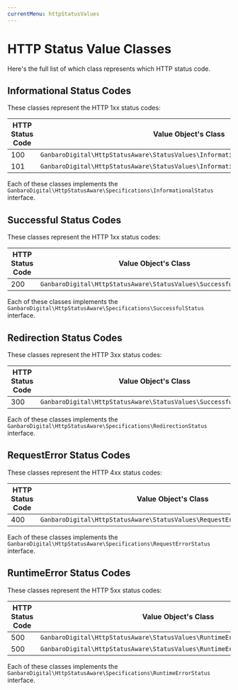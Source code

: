 ```yaml
---
currentMenu: httpStatusValues
---
```


# HTTP Status Value Classes

Here's the full list of which class represents which HTTP status code.

## Informational Status Codes

These classes represent the HTTP 1xx status codes:

HTTP Status Code | Value Object's Class
-----------------|--------------------
100 | `GanbaroDigital\HttpStatusAware\StatusValues\Informational\ContinueStatus`
101 | `GanbaroDigital\HttpStatusAware\StatusValues\Informational\SwitchingProtocolsStatus`

Each of these classes implements the `GanbaroDigital\HttpStatusAware\Specifications\InformationalStatus` interface.

## Successful Status Codes

These classes represent the HTTP 1xx status codes:

HTTP Status Code | Value Object's Class
-----------------|--------------------
200 | `GanbaroDigital\HttpStatusAware\StatusValues\Successful\OkStatus`

Each of these classes implements the `GanbaroDigital\HttpStatusAware\Specifications\SuccessfulStatus` interface.

## Redirection Status Codes

These classes represent the HTTP 3xx status codes:

HTTP Status Code | Value Object's Class
-----------------|--------------------
300 | `GanbaroDigital\HttpStatusAware\StatusValues\Successful\OkStatus`

Each of these classes implements the `GanbaroDigital\HttpStatusAware\Specifications\RedirectionStatus` interface.

## RequestError Status Codes

These classes represent the HTTP 4xx status codes:

HTTP Status Code | Value Object's Class
-----------------|--------------------
400 | `GanbaroDigital\HttpStatusAware\StatusValues\RequestError\BadRequestStatus`

Each of these classes implements the `GanbaroDigital\HttpStatusAware\Specifications\RequestErrorStatus` interface.

## RuntimeError Status Codes

These classes represent the HTTP 5xx status codes:

HTTP Status Code | Value Object's Class
-----------------|--------------------
500 | `GanbaroDigital\HttpStatusAware\StatusValues\RuntimeError\InternalServerError`
500 | `GanbaroDigital\HttpStatusAware\StatusValues\RuntimeError\UnexpectedError`

Each of these classes implements the `GanbaroDigital\HttpStatusAware\Specifications\RuntimeErrorStatus` interface.
